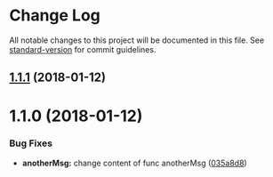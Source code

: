 # Change Log

All notable changes to this project will be documented in this file. See [standard-version](https://github.com/conventional-changelog/standard-version) for commit guidelines.

<a name="1.1.1"></a>
## [1.1.1](https://github.com/AAMLLe/ForthSemver/compare/v1.1.0...v1.1.1) (2018-01-12)



<a name="1.1.0"></a>
# 1.1.0 (2018-01-12)


### Bug Fixes

* **anotherMsg:** change content of func anotherMsg ([035a8d8](https://github.com/AAMLLe/ForthSemver/commit/035a8d8))
